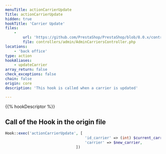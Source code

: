 ```yaml
---
menuTitle: actionCarrierUpdate
Title: actionCarrierUpdate
hidden: true
hookTitle: 'Carrier Update'
files:
    -
        url: 'https://github.com/PrestaShop/PrestaShop/blob/8.0.x/controllers/admin/AdminCarriersController.php'
        file: controllers/admin/AdminCarriersController.php
locations:
    - 'back office'
type: action
hookAliases:
    - updateCarrier
array_return: false
check_exceptions: false
chain: false
origin: core
description: 'This hook is called when a carrier is updated'

---
```


{{% hookDescriptor %}}

## Call of the Hook in the origin file

```php
Hook::exec('actionCarrierUpdate', [
                                    'id_carrier' => (int) $current_carrier->id,
                                    'carrier' => $new_carrier,
                                ])
```
